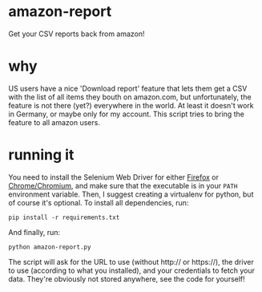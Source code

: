 # amazon-report
Get your CSV reports back from amazon!

# why
US users have a nice 'Download report' feature that lets them get a CSV with
the list of all items they bouth on amazon.com, but unfortunately, the feature
is not there (yet?) everywhere in the world. At least it doesn't work in
Germany, or maybe only for my account. This script tries to bring the feature
to all amazon users.

# running it
You need to install the Selenium Web Driver for either [Firefox][1] or
[Chrome/Chromium][2], and make sure that the executable is in your `PATH`
environment variable. Then, I suggest creating a virtualenv for python, but of
course it's optional. To install all dependencies, run:

    pip install -r requirements.txt

And finally, run:

    python amazon-report.py

The script will ask for the URL to use (without http:// or https://), the
driver to use (according to what you installed), and your credentials to fetch
your data. They're obviously not stored anywhere, see the code for yourself!

[1]: https://github.com/mozilla/geckodriver/releases
[2]: https://sites.google.com/a/chromium.org/chromedriver/downloads
